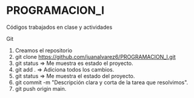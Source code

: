 # PROGRAMACION_I
Códigos trabajados en clase y actividades

Git
1. Creamos el repositorio
2. git clone https://github.com/juanalvarez6/PROGRAMACION_I.git
3. git status => Me muestra es estado el proyecto.
4. git add . => Adiciona todos los cambios.
5. git status => Me muestra el estado del proyecto.
6. git commit -m "Descripción clara y corta de la tarea que resolvimos".
7. git push origin main.
